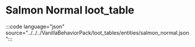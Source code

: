 # Salmon Normal loot_table

:::code language="json" source="../../../VanillaBehaviorPack/loot_tables/entities/salmon_normal.json":::